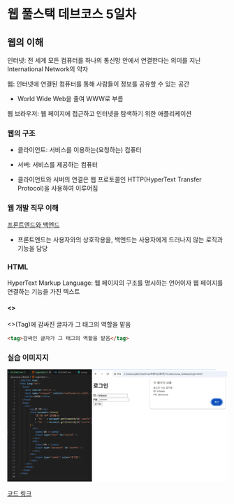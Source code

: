 # 웹 풀스택 데브코스 5일차

## 웹의 이해

인터넷: 전 세계 모든 컴퓨터를 하나의 통신망 안에서 연결한다는 의미를 지닌 International Network의 약자

웹: 인터넷에 연결된 컴퓨터를 통해 사람들이 정보를 공유할 수 있는 공간

- World Wide Web을 줄여 WWW로 부름

웹 브라우저: 웹 페이지에 접근하고 인터넷을 탐색하기 위한 애플리케이션

### 웹의 구조

- 클라이언트: 서비스를 이용하는(요청하는) 컴퓨터

- 서버: 서비스를 제공하는 컴퓨터

- 클라이언트와 서버의 연결은 웹 프로토콜인 HTTP(HyperText Transfer Protocol)을 사용하여 이루어짐

### 웹 개발 직무 이해

[프론트엔드와 백엔드](https://ko.wikipedia.org/wiki/%ED%94%84%EB%A1%A0%ED%8A%B8%EC%97%94%EB%93%9C%EC%99%80_%EB%B0%B1%EC%97%94%EB%93%9C)

- 프론트엔드는 사용자와의 상호작용을, 백엔드는 사용자에게 드러나지 않는 로직과 기능을 담당

### HTML

HyperText Markup Language: 웹 페이지의 구조를 명시하는 언어이자 웹 페이지를 연결하는 기능을 가진 텍스트

#### <>

<>(Tag)에 감싸진 글자가 그 태그의 역할을 맡음

```html
<tag>감싸인 글자가 그 태그의 역할을 맡음</tag>
```

### 실습 이미지지

![alt text](login_html.png)

[코드 링크](login.html)
